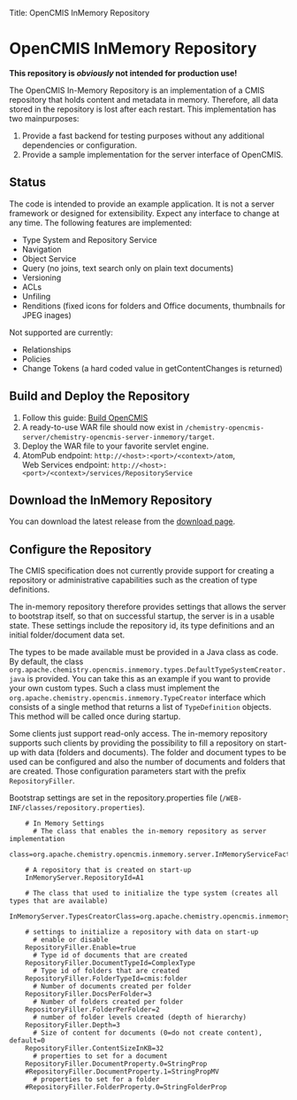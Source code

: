 Title: OpenCMIS InMemory Repository

# OpenCMIS InMemory Repository

**This repository is *obviously* not intended for production use!**

The OpenCMIS In-Memory Repository is an implementation of a CMIS repository
that holds content and metadata in memory. Therefore, all data stored in
the repository is lost after each restart. This implementation has two mainpurposes:
  
1. Provide a fast backend for testing purposes without any additional dependencies or configuration.	
1. Provide a sample implementation for the server interface of OpenCMIS.


## Status

The code is intended to provide an example application. It is not a server framework or 
designed for extensibility. Expect any interface to change at any time.
The following features are implemented:
  
* Type System and Repository Service   
* Navigation    
* Object Service
* Query (no joins, text search only on plain text documents)
* Versioning
* ACLs
* Unfiling
* Renditions (fixed icons for folders and Office documents, thumbnails for JPEG inages)   

Not supported are currently:
   
* Relationships   
* Policies	
* Change Tokens (a hard coded value in getContentChanges is returned)

## Build and Deploy the Repository

1. Follow this guide: [Build OpenCMIS](../../how-to/how-to-build.html)
1. A ready-to-use WAR file should now exist in `/chemistry-opencmis-server/chemistry-opencmis-server-inmemory/target`.
1. Deploy the WAR file to your favorite servlet engine.
1. AtomPub endpoint: `http://<host>:<port>/<context>/atom`,<br/>
   Web Services endpoint: `http://<host>:<port>/<context>/services/RepositoryService`

## Download the InMemory Repository

You can download the latest release from the [download page](/java/download.html).

## Configure the Repository

The CMIS specification does not currently provide support for creating a
repository or administrative capabilities such as the creation of type
definitions.

The in-memory repository therefore provides settings that allows the server
to bootstrap itself, so that on successful startup, the server is in a
usable state. These settings include the repository id, its type
definitions and an initial folder/document data set.

The types to be made available must be provided in a Java class as code. By
default, the class
`org.apache.chemistry.opencmis.inmemory.types.DefaultTypeSystemCreator.java`
is provided. You can take this as an example if you want to provide your
own custom types. Such a class must implement the
`org.apache.chemistry.opencmis.inmemory.TypeCreator` interface which
consists of a single method that returns a list of `TypeDefinition`
objects. This method will be called once during startup.
  
Some clients just support read-only access. The in-memory repository
supports such clients by providing the possibility to fill a repository on
start-up with data (folders and documents). The folder and document types
to be used can be configured and also the number of documents and folders
that are created. Those configuration parameters start with the prefix
`RepositoryFiller`.

Bootstrap settings are set in the repository.properties file
(`/WEB-INF/classes/repository.properties`).

```properties
    # In Memory Settings
      # The class that enables the in-memory repository as server implementation
    class=org.apache.chemistry.opencmis.inmemory.server.InMemoryServiceFactoryImpl
    
    # A repository that is created on start-up
    InMemoryServer.RepositoryId=A1
    
    # The class that used to initialize the type system (creates all types that are available)
    InMemoryServer.TypesCreatorClass=org.apache.chemistry.opencmis.inmemory.types.DefaultTypeSystemCreator
    
    # settings to initialize a repository with data on start-up
      # enable or disable
    RepositoryFiller.Enable=true
      # Type id of documents that are created
    RepositoryFiller.DocumentTypeId=ComplexType
      # Type id of folders that are created
    RepositoryFiller.FolderTypeId=cmis:folder
      # Number of documents created per folder
    RepositoryFiller.DocsPerFolder=3
      # Number of folders created per folder
    RepositoryFiller.FolderPerFolder=2
      # number of folder levels created (depth of hierarchy)
    RepositoryFiller.Depth=3
      # Size of content for documents (0=do not create content), default=0
    RepositoryFiller.ContentSizeInKB=32
      # properties to set for a document
    RepositoryFiller.DocumentProperty.0=StringProp
    #RepositoryFiller.DocumentProperty.1=StringPropMV
      # properties to set for a folder
    #RepositoryFiller.FolderProperty.0=StringFolderProp
```
